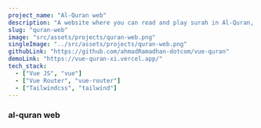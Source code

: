 ```yaml
---
project_name: "Al-Quran web"
description: "A website where you can read and play surah in Al-Quran, all data i get from public api, built with vue js, vue router, pinia and tailwindcss"
slug: "quran-web"
image: "src/assets/projects/quran-web.png"
singleImage: "../src/assets/projects/quran-web.png"
githubLink: "https://github.com/ahmadRamadhan-dotcom/vue-quran"
demoLink: "https://vue-quran-xi.vercel.app/"
tech_stack:
  - ["Vue JS", "vue"]
  - ["Vue Router", "vue-router"]
  - ["Tailwindcss", "tailwind"]
---
```


### al-quran web
